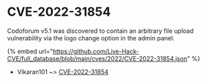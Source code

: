 # CVE-2022-31854

Codoforum v5.1 was discovered to contain an arbitrary file upload vulnerability via the logo change option in the admin panel.

{% embed url="https://github.com/Live-Hack-CVE/full_database/blob/main/cves/2022/CVE-2022-31854.json" %}


* Vikaran101 ~> [CVE-2022-31854](https://www.alice-snow.ru/2022/database/cve-2022-31854/cve-2022-31854-vikaran101)
